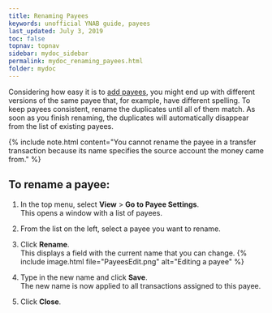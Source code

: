 ```yaml
---
title: Renaming Payees
keywords: unofficial YNAB guide, payees
last_updated: July 3, 2019
toc: false
topnav: topnav
sidebar: mydoc_sidebar
permalink: mydoc_renaming_payees.html
folder: mydoc
---
```


Considering how easy it is to [add payees](mydoc_adding_payees), you might end up with different versions of the same payee that, for example, have different spelling. To keep payees consistent, rename the duplicates until all of them match. As soon as you finish renaming, the duplicates will automatically disappear from the list of existing payees.

{% include note.html content="You cannot rename the payee in a transfer transaction because its name specifies the source account the money came from." %}

## To rename a payee:

1.  In the top menu, select **View** > **Go to Payee Settings**. <br/>This opens a window with a list of payees.

2.  From the list on the left, select a payee you want to rename.

3.  Click **Rename**. <br/>This displays a field with the current name that you can change.
    {% include image.html file="PayeesEdit.png" alt="Editing a payee" %}

4.  Type in the new name and click **Save**. <br/>The new name is now applied to all transactions assigned to this payee.

5.  Click **Close**.

